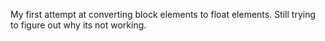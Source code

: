 My first attempt at converting block elements to float elements.
Still trying to figure out why its not working.
